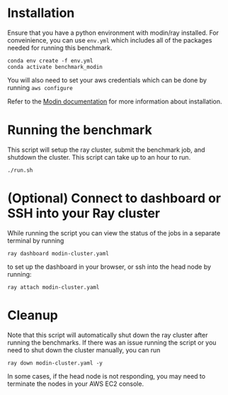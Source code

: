 # Installation

Ensure that you have a python environment with modin/ray installed. For conveinience, you can use `env.yml` which includes all of the packages needed for running this benchmark.  

``` shell
conda env create -f env.yml
conda activate benchmark_modin
```

You will also need to set your aws credentials which can be done by running `aws configure`

Refer to the [Modin documentation](https://modin.readthedocs.io/en/0.20.1/getting_started/quickstart.html) for more information about installation.

# Running the benchmark

This script will setup the ray cluster, submit the benchmark job, and shutdown the cluster. This script can take up to an hour to run. 

```shell
./run.sh
```

# (Optional) Connect to dashboard or SSH into your Ray cluster

While running the script you can view the status of the jobs in a separate terminal by running

``` shell
ray dashboard modin-cluster.yaml
```

to set up the dashboard in your browser, or ssh into the head node by running:

``` shell
ray attach modin-cluster.yaml
```

# Cleanup

Note that this script will automatically shut down the ray cluster after running the benchmarks. If there was an issue running the script or you need to shut down the cluster manually, you can run

``` shell
ray down modin-cluster.yaml -y
``` 

In some cases, if the head node is not responding, you may need to terminate the nodes in your AWS EC2 console.